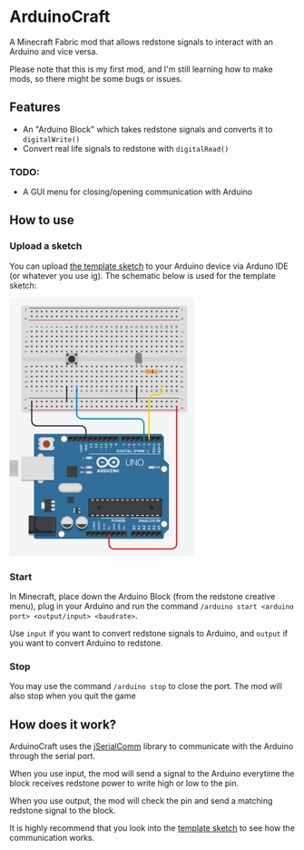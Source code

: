 # ArduinoCraft
A Minecraft Fabric mod that allows redstone signals to interact with an Arduino and vice versa.

Please note that this is my first mod, and I'm still learning how to make mods, so there might be some bugs or issues.

## Features
- An "Arduino Block" which takes redstone signals and converts it to `digitalWrite()`
- Convert real life signals to redstone with ```digitalRead()```

### TODO:
- A GUI menu for closing/opening communication with Arduino

## How to use

### Upload a sketch
You can upload [the template sketch](arduino/example.ino) to your Arduino device via Arduno IDE (or whatever you use ig). The schematic below is used for the template sketch:

![image](arduino/circuit.png)

### Start
In Minecraft, place down the Arduino Block (from the redstone creative menu), 
plug in your Arduino and run the command `/arduino start <arduino port> <output/input> <baudrate>`.

Use `input` if you want to convert redstone signals to Arduino, and `output` if you want to convert Arduino to redstone.


### Stop
You may use the command `/arduino stop` to close the port. The mod will also stop when you quit the game

## How does it work?
ArduinoCraft uses the [jSerialComm](https://fazecast.github.io/jSerialComm/) library to communicate with the Arduino through the serial port. 

When you use input, the mod will send a signal to the Arduino everytime the block receives redstone power to write high or low to the pin. 

When you use output, the mod will check the pin and send a matching redstone signal to the block.

It is highly recommend that you look into the [template sketch](arduino/example.ino) to see how the communication works.
